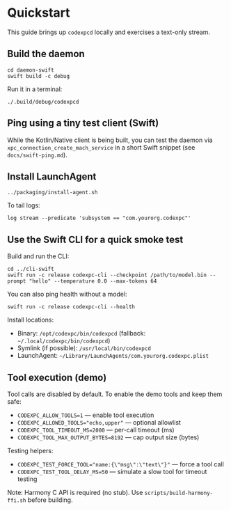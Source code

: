 # Quickstart

This guide brings up `codexpcd` locally and exercises a text-only stream.

## Build the daemon

```
cd daemon-swift
swift build -c debug
```

Run it in a terminal:

```
./.build/debug/codexpcd
```

## Ping using a tiny test client (Swift)

While the Kotlin/Native client is being built, you can test the daemon via `xpc_connection_create_mach_service` in a short Swift snippet (see `docs/swift-ping.md`).

## Install LaunchAgent

```
../packaging/install-agent.sh
```

To tail logs:

```
log stream --predicate 'subsystem == "com.yourorg.codexpc"'
```

## Use the Swift CLI for a quick smoke test

Build and run the CLI:

```
cd ../cli-swift
swift run -c release codexpc-cli --checkpoint /path/to/model.bin --prompt "hello" --temperature 0.0 --max-tokens 64
```

You can also ping health without a model:

```
swift run -c release codexpc-cli --health
```

Install locations:
- Binary: `/opt/codexpc/bin/codexpcd` (fallback: `~/.local/codexpc/bin/codexpcd`)
- Symlink (if possible): `/usr/local/bin/codexpcd`
- LaunchAgent: `~/Library/LaunchAgents/com.yourorg.codexpc.plist`

## Tool execution (demo)

Tool calls are disabled by default. To enable the demo tools and keep them safe:

- `CODEXPC_ALLOW_TOOLS=1` — enable tool execution
- `CODEXPC_ALLOWED_TOOLS="echo,upper"` — optional allowlist
- `CODEXPC_TOOL_TIMEOUT_MS=2000` — per-call timeout (ms)
- `CODEXPC_TOOL_MAX_OUTPUT_BYTES=8192` — cap output size (bytes)

Testing helpers:

- `CODEXPC_TEST_FORCE_TOOL="name:{\"msg\":\"text\"}"` — force a tool call
- `CODEXPC_TEST_TOOL_DELAY_MS=50` — simulate a slow tool for timeout testing

Note: Harmony C API is required (no stub). Use `scripts/build-harmony-ffi.sh` before building.
